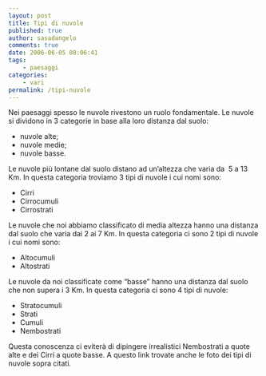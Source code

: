```yaml
---
layout: post
title: Tipi di nuvole
published: true
author: sasadangelo
comments: true
date: 2006-06-05 08:06:41
tags:
    - paesaggi
categories:
    - vari
permalink: /tipi-nuvole
---
```


  
Nei paesaggi spesso le nuvole rivestono un ruolo fondamentale. Le nuvole si dividono in 3 categorie in base alla loro distanza dal suolo:

  * nuvole alte;
  * nuvole medie;
  * nuvole basse.

Le nuvole più lontane dal suolo distano ad un&#8217;altezza che varia da  5 a 13 Km. In questa categoria troviamo 3 tipi di nuvole i cui nomi sono:

  * Cirri
  * Cirrocumuli
  * Cirrostrati

Le nuvole che noi abbiamo classificato di media altezza hanno una distanza dal suolo che varia dai 2 ai 7 Km. In questa categoria ci sono 2 tipi di nuvole i cui nomi sono:

  * Altocumuli
  * Altostrati

Le nuvole da noi classificate come &#8220;basse&#8221; hanno una distanza dal suolo che non supera i 3 Km. In questa categoria ci sono 4 tipi di nuvole:

  * Stratocumuli
  * Strati
  * Cumuli
  * Nembostrati

Questa conoscenza ci eviterà di dipingere irrealistici Nembostrati a quote alte e dei Cirri a quote basse. A questo link trovate anche le foto dei tipi di nuvole sopra citati.